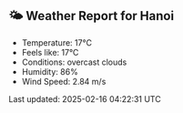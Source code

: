 <!-- WEATHER-START -->
## 🌤 Weather Report for Hanoi

- Temperature: 17°C
- Feels like: 17°C
- Conditions: overcast clouds
- Humidity: 86%
- Wind Speed: 2.84 m/s

Last updated: 2025-02-16 04:22:31 UTC
<!-- WEATHER-END -->
